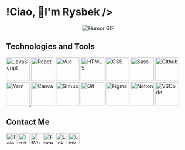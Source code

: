 # !Ciao, 🌟I'm Rysbek />

<p align="center">
  <img src="https://media.giphy.com/media/8FPyLqXcxm7ipF52Of/giphy.gif" alt="Humor GIF">
</p>


## Technologies and Tools

[<img src="https://cdn.iconscout.com/icon/free/png-64/javascript-2752148-2284965.png" alt="JavaScript" width="64" height="64">](https://developer.mozilla.org/en-US/docs/Web/JavaScript)
[<img src="https://cdn.iconscout.com/icon/free/png-64/react-4-1175110.png" alt="React" width="64" height="64">](https://reactjs.org/)
[<img src="https://cdn.iconscout.com/icon/free/png-64/vue-282497.png" alt="Vue" width="64" height="64">](https://vuejs.org/)
[<img src="https://cdn.iconscout.com/icon/free/png-64/html-2752151-2284975.png" alt="HTML5" width="64" height="64">](https://developer.mozilla.org/en-US/docs/Web/HTML)
[<img src="https://cdn.iconscout.com/icon/free/png-64/css-131-722685.png" alt="CSS" width="64" height="64">](https://developer.mozilla.org/en-US/docs/Web/CSS)
[<img src="https://cdn.iconscout.com/icon/free/png-64/sass-226054.png" alt="Sass" width="64" height="64">](https://sass-lang.com/documentation)
[<img src="https://raw.githubusercontent.com/npm/logos/master/npm%20square/n-64.png" alt="Github" width="64" height="64">](https://www.npmjs.com/)
<a href="https://yarnpkg.com/">
  <img src="https://avatars.githubusercontent.com/u/22247014?s=64&v=4" alt="Yarn" width="64" height="64">
</a>
[<img src="https://logo.clearbit.com/canva.com" alt="Canva" width="64" height="64">](https://www.canva.com/)
[<img src="https://cdn.iconscout.com/icon/free/png-64/github-153-675523.png" alt="Github" width="64" height="64">](https://github.com/)
[<img src="https://cdn.iconscout.com/icon/free/png-64/git-225996.png" alt="Git" width="64" height="64">](https://git-scm.com/)
[<img src="https://cdn.iconscout.com/icon/free/png-64/figma-2296079-1912030.png" alt="Figma" width="64" height="64">](https://www.figma.com/)
[<img src="https://cdn.worldvectorlogo.com/logos/notion-2.svg" alt="Notion" width="64" height="64">](https://www.notion.so/)
[<img src="https://cdn.worldvectorlogo.com/logos/visual-studio-code-1.svg" alt="VSCode" width="64" height="64">](https://code.visualstudio.com/)


## Contact Me


[<img src="https://cdn-icons-png.flaticon.com/512/2111/2111646.png" alt="Telegram" width="30" height="30">](https://www.t.me/rysbeck)
[<img src="https://cdn-icons-png.flaticon.com/512/174/174855.png" alt="Instagram" width="30" height="30">](https://www.instagram.com/orozaliev.rsb/)
[<img src="https://cdn-icons-png.flaticon.com/512/733/733585.png" alt="WhatsApp" width="30" height="30">](https://wa.me/+971586014711)
[<img src="https://cdn-icons-png.flaticon.com/512/733/733547.png" alt="Facebook" width="30" height="30">](https://m.me/rysbeck)
[<img src="https://cdn-icons-png.flaticon.com/512/174/174857.png" alt="LinkedIn" width="30" height="30">](https://www.linkedin.com/in/rysbeck-orozaliev/)
[<img src="https://cdn-icons-png.flaticon.com/512/732/732200.png" alt="LinkedIn" width="30" height="30">](mailto:rysbeck1@gmail.com)
